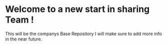 # Welcome to a new start in sharing Team !
This will be the companys Base Repository 
I will make sure to add more info in the near future. 

